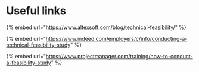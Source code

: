 # Useful links

{% embed url="https://www.altexsoft.com/blog/technical-feasibility/" %}

{% embed url="https://www.indeed.com/employers/c/info/conducting-a-technical-feasibility-study" %}

{% embed url="https://www.projectmanager.com/training/how-to-conduct-a-feasibility-study" %}
